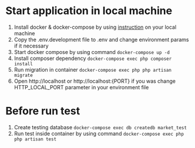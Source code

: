 # Start application in local machine
1. Install docker & docker-compose by using [instruction](https://docs.docker.com/get-docker) on your local machine
2. Copy the .env.development file to .env and change environment params if it necessary 
3. Start docker compose by using command `docker-compose up -d`
4. Install composer dependency `docker-compose exec php composer install`
5. Run migration in container `docker-compose exec php php artisan migrate`
6. Open http://localhost or http://localhost:{PORT} if you was change HTTP_LOCAL_PORT parameter in your environment file

# Before run test
1. Create testing database `docker-compose exec db createdb market_test`
2. Run test inside container by using command `docker-compose exec php php artisan test`

